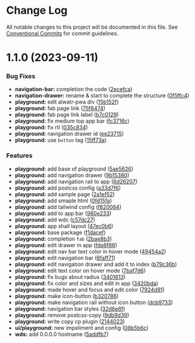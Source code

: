 # Change Log

All notable changes to this project will be documented in this file.
See [Conventional Commits](https://conventionalcommits.org) for commit guidelines.

# 1.1.0 (2023-09-11)

### Bug Fixes

- **navigation-bar:** completion the code ([2ecefca](https://github.com/AliMD/alwatr/commit/2ecefca3ff7ad3b023230bfa743f1e111540d0d4))
- **navigation-drawer:** rename & start to complete the structure ([0f5ffc4](https://github.com/AliMD/alwatr/commit/0f5ffc47e4c1dedb89f6409a3117ba32a9635c71))
- **playground:** edit alwatr-pwa div ([15b152f](https://github.com/AliMD/alwatr/commit/15b152f79abadfb8b226d20130a75218927894e4))
- **playground:** fab page link ([75f6474](https://github.com/AliMD/alwatr/commit/75f647456ac944a84fe0ac9e6b95c94a5e7daf3c))
- **playground:** fab page link label ([b7c0129](https://github.com/AliMD/alwatr/commit/b7c0129d15c1259562e50573464371dc45e62bb5))
- **playground:** fix medium top app bar ([fc3716c](https://github.com/AliMD/alwatr/commit/fc3716ce51b9906e898df090c0e61bbedd37618d))
- **playground:** fix rtl ([035c834](https://github.com/AliMD/alwatr/commit/035c83470f15ec76b8495fd89d941d8564fa6bb8))
- **playground:** navigation drawer id ([ee23715](https://github.com/AliMD/alwatr/commit/ee2371505cfcee802d0b15a5238b8efd333bfcc9))
- **playground:** use `button` tag ([15ff73a](https://github.com/AliMD/alwatr/commit/15ff73a0de37419459eee59a98c19f6c05fc4d4d))

### Features

- **playground:** add base of playground ([5ae5626](https://github.com/AliMD/alwatr/commit/5ae56267509c85fcfaf123835165948b286d0bca))
- **playground:** add navigation drawer ([9b15380](https://github.com/AliMD/alwatr/commit/9b1538090ce69bbae65875f39ca3e6f322c8125c))
- **playground:** add navigation rail to app ([6d26207](https://github.com/AliMD/alwatr/commit/6d262078d49e689dc1c90ccecb731525a8453afa))
- **playground:** add postcss config ([a33d7f6](https://github.com/AliMD/alwatr/commit/a33d7f6aab0a0476c3ab878a9ec47b1216e37497))
- **playground:** add sample page ([2a1ef52](https://github.com/AliMD/alwatr/commit/2a1ef526455534e780ebd055b1cfa9de81b03cf2))
- **playground:** add smaple html ([0fd15fa](https://github.com/AliMD/alwatr/commit/0fd15fa47e61ae74c172b3a285fc1e418db0a62b))
- **playground:** add tailwind config ([f820064](https://github.com/AliMD/alwatr/commit/f8200643e93f2b050d62d270cf7699dccaeab122))
- **playground:** add to app bar ([980e233](https://github.com/AliMD/alwatr/commit/980e233a73bfb20bc4ff02b31b7df43b364b115f))
- **playground:** add wdc ([c57dc27](https://github.com/AliMD/alwatr/commit/c57dc27163fe6a8ca3921fe7e53bf42946e6a00f))
- **playground:** app shall layout ([47ec0b6](https://github.com/AliMD/alwatr/commit/47ec0b60a31728fccca39c7614fc478fca02f552))
- **playground:** base package ([f1dacef](https://github.com/AliMD/alwatr/commit/f1dacef19f20e930ab0a054535b070dd08a1f36f))
- **playground:** completion `fab` ([2bae8b3](https://github.com/AliMD/alwatr/commit/2bae8b3e2a3937593db1a2618f91bc04678e1d1c))
- **playground:** edit drawer in app ([fda6f86](https://github.com/AliMD/alwatr/commit/fda6f8606995bd2a4f67dc6beca0b4713c45a5aa))
- **playground:** edit nav bar text color in hover mode ([49454a2](https://github.com/AliMD/alwatr/commit/49454a2d7c96ff3cbb08b9bdfa188b169cec311a))
- **playground:** edit navigation bar ([6faff71](https://github.com/AliMD/alwatr/commit/6faff7190379b01f093fb67084f9123641f1dcd9))
- **playground:** edit navigation drawer and add it to index ([b79c36b](https://github.com/AliMD/alwatr/commit/b79c36ba904eac86d3c39c35f4878d42fc63e5db))
- **playground:** edit text color on hover mode ([7baf7d6](https://github.com/AliMD/alwatr/commit/7baf7d6c1fdb6ac787edc6a0c6ae5e1fca00995f))
- **playground:** fix bugs about radius ([3401813](https://github.com/AliMD/alwatr/commit/340181362e6f7b660ca9dc24698358e83e06beaa))
- **playground:** fix color and sizes and edit in app ([3420bda](https://github.com/AliMD/alwatr/commit/3420bda07d99a1a736bc5bbdc121cf2d46964756))
- **playground:** made hover and focus and edit color ([7924d91](https://github.com/AliMD/alwatr/commit/7924d91480925096c4e53aef624d6504c56585f7))
- **playground:** make icon-button ([b320786](https://github.com/AliMD/alwatr/commit/b320786e265dd5f33c8b5631baec33b598948a4a))
- **playground:** make navigation rail without icon button ([dcb9733](https://github.com/AliMD/alwatr/commit/dcb9733652624d7e3ebff071fa328676930f1735))
- **playground:** navigation bar styles ([32d6e6f](https://github.com/AliMD/alwatr/commit/32d6e6fe2ad5dcdda3207c2629f98ceaceceb546))
- **playground:** remove postcss-copy ([9db9d39](https://github.com/AliMD/alwatr/commit/9db9d39aa148341b83102134c9c365b030a5c1e2))
- **playground:** write copy cp plugin ([2144023](https://github.com/AliMD/alwatr/commit/214402375322068257018f9c3f9f296a0719011f))
- **ui/playground:** new impeliment and config ([08b5b6c](https://github.com/AliMD/alwatr/commit/08b5b6c87c651a02dd6c5ab32dec310a2720c8b7))
- **wds:** add 0.0.0.0 hostname ([5addfb7](https://github.com/AliMD/alwatr/commit/5addfb72a58b5ee32e84346387edc17b45d26d73))
